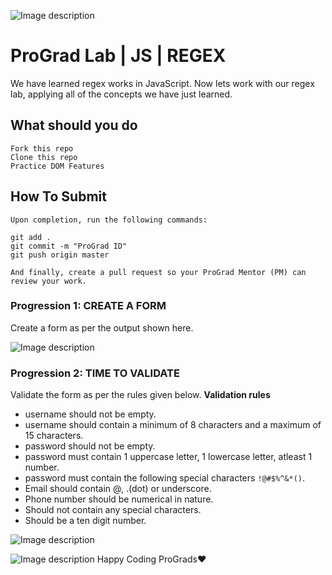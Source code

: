 ![Image description](https://i1.faceprep.in/ProGrad/prograd-logo.png)

# ProGrad Lab | JS | REGEX

We have learned regex works in JavaScript. Now lets work with our regex lab, applying all of the concepts we have just learned.

## What should you do
```
Fork this repo
Clone this repo
Practice DOM Features
```

## How To Submit
```
Upon completion, run the following commands:

git add .
git commit -m "ProGrad ID"
git push origin master

And finally, create a pull request so your ProGrad Mentor (PM) can review your work.
```

### Progression 1: CREATE A FORM
Create a form as per the output shown here.

![Image description]()

### Progression 2: TIME TO VALIDATE
Validate the form as per the rules given below.
**Validation rules**
- username should not be empty.
- username should contain a minimum of 8 characters and a maximum of 15 characters.
- password should not be empty.
- password must contain 1 uppercase letter, 1 lowercase letter, atleast 1 number.
- password must contain the following special characters ```!@#$%^&*()```.
- Email should contain @, .(dot) or underscore.
- Phone number should be numerical in nature.
- Should not contain any special characters.
- Should be a ten digit number.


![Image description]()



![Image description]()
Happy Coding ProGrads❤️

